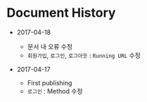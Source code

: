 # Document History

- 2017-04-18

  - 문서 내 오류 수정
  - `회원가입`, `로그인`, `로그아웃` : `Running URL` 수정

- 2017-04-17

  - First publishing
  - `로그인` : Method 수정
